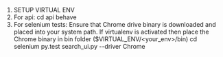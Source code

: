 1. SETUP VIRTUAL ENV
2. For api:
    cd api
    behave
3. For selenium tests: Ensure that Chrome drive binary is downloaded and placed into your system path. If virtualenv is activated then place the Chrome binary in bin folder ($VIRTUAL_ENV/<your_env>/bin)
    cd selenium
    py.test search_ui.py --driver Chrome


